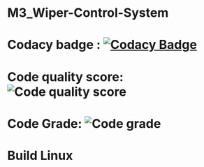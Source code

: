 # M3_Wiper-Control-System
# Codacy badge : [![Codacy Badge](https://app.codacy.com/project/badge/Grade/8f67cc0be1de4b6bbb5db5f018bd091f)](https://www.codacy.com/gh/shanmukh552001/M3_Wiper-Control-System/dashboard?utm_source=github.com&amp;utm_medium=referral&amp;utm_content=shanmukh552001/M3_Wiper-Control-System&amp;utm_campaign=Badge_Grade)
# Code quality score: ![Code quality score](https://api.codiga.io/project/33384/score/svg) 
# Code Grade:  ![Code grade](https://api.codiga.io/project/33384/status/svg)
# Build Linux
